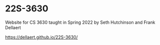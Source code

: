 # 22S-3630
Website for CS 3630 taught in Spring 2022 by Seth Hutchinson and Frank Dellaert 

https://dellaert.github.io/22S-3630/
